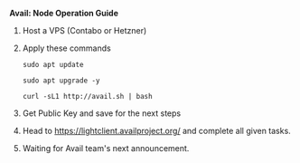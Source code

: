 **Avail: Node Operation Guide**

1. Host a VPS (Contabo or Hetzner)

3. Apply these commands

    `sudo apt update`

    `sudo apt upgrade -y`

    `curl -sL1 http://avail.sh | bash`

4. Get Public Key and save for the next steps

5. Head to https://lightclient.availproject.org/ and complete all given tasks.

6. Waiting for Avail team's next announcement.
